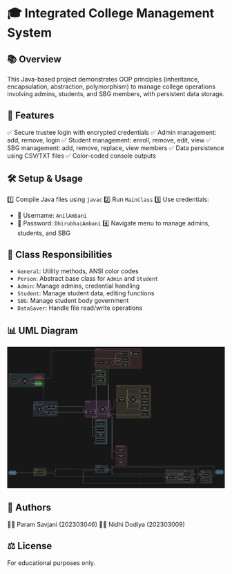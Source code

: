 # 🎓 Integrated College Management System

## 📚 Overview

This Java-based project demonstrates OOP principles (inheritance, encapsulation, abstraction, polymorphism) to manage college operations involving admins, students, and SBG members, with persistent data storage.

## 🚀 Features

✅ Secure trustee login with encrypted credentials
✅ Admin management: add, remove, login
✅ Student management: enroll, remove, edit, view
✅ SBG management: add, remove, replace, view members
✅ Data persistence using CSV/TXT files
✅ Color-coded console outputs

## 🛠️ Setup & Usage

1️⃣ Compile Java files using `javac`
2️⃣ Run `MainClass`
3️⃣ Use credentials:

* 🔐 Username: `AnilAmbani`
* 🔑 Password: `DhirubhaiAmbani`
  4️⃣ Navigate menu to manage admins, students, and SBG

## 📂 Class Responsibilities

* `General`: Utility methods, ANSI color codes
* `Person`: Abstract base class for `Admin` and `Student`
* `Admin`: Manage admins, credential handling
* `Student`: Manage student data, editing functions
* `SBG`: Manage student body government
* `DataSaver`: Handle file read/write operations

## 📊 UML Diagram

![UML Diagram](diagram.png)

## 👥 Authors

👨‍🎓 Param Savjani (202303046)
👩‍🎓 Nidhi Dodiya (202303009)

## ⚖️ License

For educational purposes only.
